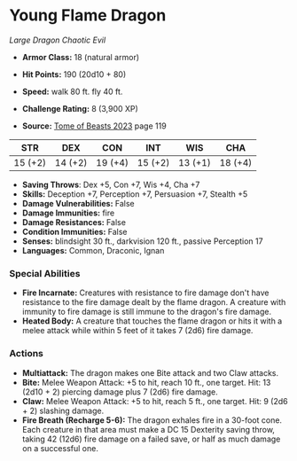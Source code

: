 # Young Flame Dragon

*Large* *Dragon* *Chaotic Evil*

- **Armor Class:** 18 (natural armor)
- **Hit Points:** 190 (20d10 + 80)
- **Speed:** walk 80 ft. fly 40 ft.

- **Challenge Rating:** 8 (3,900 XP)
- **Source:** [Tome of Beasts 2023](https://koboldpress.com/kpstore/product/tome-of-beasts-1-2023-edition/) page 119

| STR | DEX | CON | INT | WIS | CHA |
| --- | --- | --- | --- | --- | --- |
| 15 (+2) | 14 (+2) | 19 (+4) | 15 (+2) | 13 (+1) | 18 (+4) |

- **Saving Throws**: Dex +5, Con +7, Wis +4, Cha +7
- **Skills:** Deception +7, Perception +7, Persuasion +7, Stealth +5
- **Damage Vulnerabilities:** False
- **Damage Immunities:** fire
- **Damage Resistances:** False
- **Condition Immunities:** False
- **Senses:** blindsight 30 ft., darkvision 120 ft., passive Perception 17
- **Languages:** Common, Draconic, Ignan

### Special Abilities

- **Fire Incarnate:** Creatures with resistance to fire damage don't have resistance to the fire damage dealt by the flame dragon. A creature with immunity to fire damage is still immune to the dragon's fire damage.
- **Heated Body:** A creature that touches the flame dragon or hits it with a melee attack while within 5 feet of it takes 7 (2d6) fire damage.

### Actions

- **Multiattack:** The dragon makes one Bite attack and two Claw attacks.
- **Bite:** Melee Weapon Attack: +5 to hit, reach 10 ft., one target. Hit: 13 (2d10 + 2) piercing damage plus 7 (2d6) fire damage.
- **Claw:** Melee Weapon Attack: +5 to hit, reach 5 ft., one target. Hit: 9 (2d6 + 2) slashing damage.
- **Fire Breath (Recharge 5-6):** The dragon exhales fire in a 30-foot cone. Each creature in that area must make a DC 15 Dexterity saving throw, taking 42 (12d6) fire damage on a failed save, or half as much damage on a successful one.
